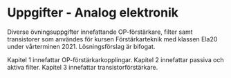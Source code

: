 # Uppgifter - Analog elektronik
Diverse övningsuppgifter innefattande OP-förstärkare, filter samt transistorer som användes 
för kursen Förstärkarteknik med klassen Ela20 under vårterminen 2021. Lösningsförslag är bifogat.

Kapitel 1 innefattar OP-förstärkarkopplingar.
Kapitel 2 innefattar passiva och aktiva filter.
Kapitel 3 innefattar transistorförstärkare.